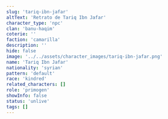 ```yaml
---
slug: 'tariq-ibn-jafar'
altText: 'Retrato de Tariq Ibn Jafar'
character_type: 'npc'
clan: 'banu-haqim'
coterie: ''
faction: 'camarilla'
description: ''
hide: false
image: '../../assets/character_images/tariq-ibn-jafar.png'
name: 'Tariq Ibn Jafar'
nationality: 'syrian'
pattern: 'default'
race: 'kindred'
related_characters: []
role: 'primogen'
showInfo: false
status: 'unlive'
tags: []
---
```

